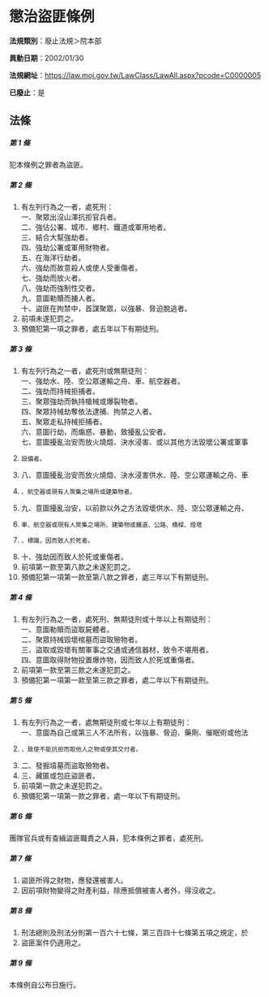 # 懲治盜匪條例

**法規類別**：廢止法規＞院本部

**異動日期**：2002/01/30  

**法規網址**：https://law.moj.gov.tw/LawClass/LawAll.aspx?pcode=C0000005

**已廢止**：是



## 法條
##### 第 1 條
犯本條例之罪者為盜匪。

##### 第 2 條
1. 有左列行為之一者，處死刑：  
一、聚眾出沒山澤抗拒官兵者。  
二、強佔公署、城市、鄉村、鐵道或軍用地者。  
三、結合大幫強劫者。  
四、強劫公署或軍用財物者。  
五、在海洋行劫者。  
六、強劫而故意殺人或使人受重傷者。  
七、強劫而放火者。  
八、強劫而強制性交者。  
九、意圖勒贖而擄人者。  
十、盜匪在拘禁中，首謀聚眾，以強暴、脅迫脫逃者。
1. 前項未遂犯罰之。
1. 預備犯第一項之罪者，處五年以下有期徒刑。

##### 第 3 條
1. 有左列行為之一者，處死刑或無期徒刑：  
一、強劫水、陸、空公眾運輸之舟、車、航空器者。  
二、強劫而持械拒捕者。  
三、聚眾強劫而執持槍械或爆裂物者。  
四、聚眾持械劫奪依法逮捕、拘禁之人者。  
五、聚眾走私持械拒捕者。  
六、意圖行劫，而煽惑、暴動，致擾亂公安者。  
七、意圖擾亂治安而放火燒燬、決水浸害、或以其他方法毀壞公署或軍事
1.     設備者。
1. 八、意圖擾亂治安而放火燒燬、決水浸害供水、陸、空公眾運輸之舟、車
1.     、航空器或現有人聚集之場所或建築物者。
1. 九、意圖擾亂治安，以前款以外之方法毀壞供水、陸、空公眾運輸之舟、
1.     車、航空器或現有人聚集之場所、建築物或鐵道、公路、橋樑、燈塔
1.     、標識，因而致人於死者。
1. 十、強劫因而致人於死或重傷者。
1. 前項第一款至第八款之未遂犯罰之。
1. 預備犯第一項第一款至第八款之罪者，處三年以下有期徒刑。

##### 第 4 條
1. 有左列行為之一者，處死刑、無期徒刑或十年以上有期徒刑：  
一、意圖勒贖而盜取屍體者。  
二、聚眾持械毀壞棺墓而盜取殮物者。  
三、盜取或毀壞有關軍事之交通或通信器材，致令不堪用者。  
四、意圖取得財物投置爆炸物，因而致人於死或重傷者。
1. 前項第一款至第三款之未遂犯罰之。
1. 預備犯第一項第一款至第三款之罪者，處二年以下有期徒刑。

##### 第 5 條
1. 有左列行為之一者，處無期徒刑或七年以上有期徒刑：  
一、意圖為自己或第三人不法所有，以強暴、脅迫、藥劑、催眠術或他法
1.     ，致使不能抗拒而取他人之物或使其交付者。
1. 二、發掘墳墓而盜取殮物者。
1. 三、藏匿或包庇盜匪者。
1. 前項第一款之未遂犯罰之。
1. 預備犯第一項第一款之罪者，處一年以下有期徒刑。

##### 第 6 條
團隊官兵或有查緝盜匪職責之人員，犯本條例之罪者，處死刑。

##### 第 7 條
1. 盜匪所得之財物，應發還被害人。
1. 因前項財物變得之財產利益，除應抵償被害人者外，得沒收之。

##### 第 8 條
1. 刑法總則及刑法分則第一百六十七條，第三百四十七條第五項之規定，於
1. 盜匪案件仍適用之。

##### 第 9 條
本條例自公布日施行。


